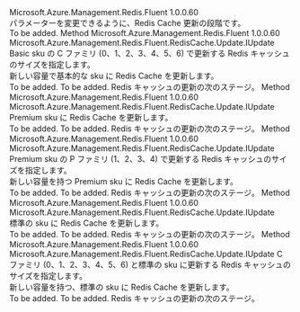 <Type Name="IWithSku" FullName="Microsoft.Azure.Management.Redis.Fluent.RedisCache.Update.IWithSku">
  <TypeSignature Language="C#" Value="public interface IWithSku" />
  <TypeSignature Language="ILAsm" Value=".class public interface auto ansi abstract IWithSku" />
  <TypeSignature Language="DocId" Value="T:Microsoft.Azure.Management.Redis.Fluent.RedisCache.Update.IWithSku" />
  <TypeSignature Language="VB.NET" Value="Public Interface IWithSku" />
  <TypeSignature Language="F#" Value="type IWithSku = interface" />
  <AssemblyInfo>
    <AssemblyName>Microsoft.Azure.Management.Redis.Fluent</AssemblyName>
    <AssemblyVersion>1.0.0.60</AssemblyVersion>
  </AssemblyInfo>
  <Interfaces />
  <Docs>
    <summary>
            パラメーターを変更できるように、Redis Cache 更新の段階です。
            </summary>
    <remarks>To be added.</remarks>
  </Docs>
  <Members>
    <Member MemberName="WithBasicSku">
      <MemberSignature Language="C#" Value="public Microsoft.Azure.Management.Redis.Fluent.RedisCache.Update.IUpdate WithBasicSku (int capacity);" />
      <MemberSignature Language="ILAsm" Value=".method public hidebysig newslot virtual instance class Microsoft.Azure.Management.Redis.Fluent.RedisCache.Update.IUpdate WithBasicSku(int32 capacity) cil managed" />
      <MemberSignature Language="DocId" Value="M:Microsoft.Azure.Management.Redis.Fluent.RedisCache.Update.IWithSku.WithBasicSku(System.Int32)" />
      <MemberSignature Language="VB.NET" Value="Public Function WithBasicSku (capacity As Integer) As IUpdate" />
      <MemberSignature Language="F#" Value="abstract member WithBasicSku : int -&gt; Microsoft.Azure.Management.Redis.Fluent.RedisCache.Update.IUpdate" Usage="iWithSku.WithBasicSku capacity" />
      <MemberType>Method</MemberType>
      <AssemblyInfo>
        <AssemblyName>Microsoft.Azure.Management.Redis.Fluent</AssemblyName>
        <AssemblyVersion>1.0.0.60</AssemblyVersion>
      </AssemblyInfo>
      <ReturnValue>
        <ReturnType>Microsoft.Azure.Management.Redis.Fluent.RedisCache.Update.IUpdate</ReturnType>
      </ReturnValue>
      <Parameters>
        <Parameter Name="capacity" Type="System.Int32" />
      </Parameters>
      <Docs>
        <param name="capacity">Basic sku の C ファミリ (0、1、2、3、4、5、6) で更新する Redis キャッシュのサイズを指定します。</param>
        <summary>
            新しい容量で基本的な sku に Redis Cache を更新します。
            </summary>
        <returns>To be added.</returns>
        <remarks>To be added.</remarks>
        <return>Redis キャッシュの更新の次のステージ。</return>
      </Docs>
    </Member>
    <Member MemberName="WithPremiumSku">
      <MemberSignature Language="C#" Value="public Microsoft.Azure.Management.Redis.Fluent.RedisCache.Update.IUpdate WithPremiumSku ();" />
      <MemberSignature Language="ILAsm" Value=".method public hidebysig newslot virtual instance class Microsoft.Azure.Management.Redis.Fluent.RedisCache.Update.IUpdate WithPremiumSku() cil managed" />
      <MemberSignature Language="DocId" Value="M:Microsoft.Azure.Management.Redis.Fluent.RedisCache.Update.IWithSku.WithPremiumSku" />
      <MemberSignature Language="VB.NET" Value="Public Function WithPremiumSku () As IUpdate" />
      <MemberSignature Language="F#" Value="abstract member WithPremiumSku : unit -&gt; Microsoft.Azure.Management.Redis.Fluent.RedisCache.Update.IUpdate" Usage="iWithSku.WithPremiumSku " />
      <MemberType>Method</MemberType>
      <AssemblyInfo>
        <AssemblyName>Microsoft.Azure.Management.Redis.Fluent</AssemblyName>
        <AssemblyVersion>1.0.0.60</AssemblyVersion>
      </AssemblyInfo>
      <ReturnValue>
        <ReturnType>Microsoft.Azure.Management.Redis.Fluent.RedisCache.Update.IUpdate</ReturnType>
      </ReturnValue>
      <Parameters />
      <Docs>
        <summary>
            Premium sku に Redis Cache を更新します。
            </summary>
        <returns>To be added.</returns>
        <remarks>To be added.</remarks>
        <return>Redis キャッシュの更新の次のステージ。</return>
      </Docs>
    </Member>
    <Member MemberName="WithPremiumSku">
      <MemberSignature Language="C#" Value="public Microsoft.Azure.Management.Redis.Fluent.RedisCache.Update.IUpdate WithPremiumSku (int capacity);" />
      <MemberSignature Language="ILAsm" Value=".method public hidebysig newslot virtual instance class Microsoft.Azure.Management.Redis.Fluent.RedisCache.Update.IUpdate WithPremiumSku(int32 capacity) cil managed" />
      <MemberSignature Language="DocId" Value="M:Microsoft.Azure.Management.Redis.Fluent.RedisCache.Update.IWithSku.WithPremiumSku(System.Int32)" />
      <MemberSignature Language="VB.NET" Value="Public Function WithPremiumSku (capacity As Integer) As IUpdate" />
      <MemberSignature Language="F#" Value="abstract member WithPremiumSku : int -&gt; Microsoft.Azure.Management.Redis.Fluent.RedisCache.Update.IUpdate" Usage="iWithSku.WithPremiumSku capacity" />
      <MemberType>Method</MemberType>
      <AssemblyInfo>
        <AssemblyName>Microsoft.Azure.Management.Redis.Fluent</AssemblyName>
        <AssemblyVersion>1.0.0.60</AssemblyVersion>
      </AssemblyInfo>
      <ReturnValue>
        <ReturnType>Microsoft.Azure.Management.Redis.Fluent.RedisCache.Update.IUpdate</ReturnType>
      </ReturnValue>
      <Parameters>
        <Parameter Name="capacity" Type="System.Int32" />
      </Parameters>
      <Docs>
        <param name="capacity">Premium sku の P ファミリ (1、2、3、4) で更新する Redis キャッシュのサイズを指定します。</param>
        <summary>
            新しい容量を持つ Premium sku に Redis Cache を更新します。
            </summary>
        <returns>To be added.</returns>
        <remarks>To be added.</remarks>
        <return>Redis キャッシュの更新の次のステージ。</return>
      </Docs>
    </Member>
    <Member MemberName="WithStandardSku">
      <MemberSignature Language="C#" Value="public Microsoft.Azure.Management.Redis.Fluent.RedisCache.Update.IUpdate WithStandardSku ();" />
      <MemberSignature Language="ILAsm" Value=".method public hidebysig newslot virtual instance class Microsoft.Azure.Management.Redis.Fluent.RedisCache.Update.IUpdate WithStandardSku() cil managed" />
      <MemberSignature Language="DocId" Value="M:Microsoft.Azure.Management.Redis.Fluent.RedisCache.Update.IWithSku.WithStandardSku" />
      <MemberSignature Language="VB.NET" Value="Public Function WithStandardSku () As IUpdate" />
      <MemberSignature Language="F#" Value="abstract member WithStandardSku : unit -&gt; Microsoft.Azure.Management.Redis.Fluent.RedisCache.Update.IUpdate" Usage="iWithSku.WithStandardSku " />
      <MemberType>Method</MemberType>
      <AssemblyInfo>
        <AssemblyName>Microsoft.Azure.Management.Redis.Fluent</AssemblyName>
        <AssemblyVersion>1.0.0.60</AssemblyVersion>
      </AssemblyInfo>
      <ReturnValue>
        <ReturnType>Microsoft.Azure.Management.Redis.Fluent.RedisCache.Update.IUpdate</ReturnType>
      </ReturnValue>
      <Parameters />
      <Docs>
        <summary>
            標準の sku に Redis Cache を更新します。
            </summary>
        <returns>To be added.</returns>
        <remarks>To be added.</remarks>
        <return>Redis キャッシュの更新の次のステージ。</return>
      </Docs>
    </Member>
    <Member MemberName="WithStandardSku">
      <MemberSignature Language="C#" Value="public Microsoft.Azure.Management.Redis.Fluent.RedisCache.Update.IUpdate WithStandardSku (int capacity);" />
      <MemberSignature Language="ILAsm" Value=".method public hidebysig newslot virtual instance class Microsoft.Azure.Management.Redis.Fluent.RedisCache.Update.IUpdate WithStandardSku(int32 capacity) cil managed" />
      <MemberSignature Language="DocId" Value="M:Microsoft.Azure.Management.Redis.Fluent.RedisCache.Update.IWithSku.WithStandardSku(System.Int32)" />
      <MemberSignature Language="VB.NET" Value="Public Function WithStandardSku (capacity As Integer) As IUpdate" />
      <MemberSignature Language="F#" Value="abstract member WithStandardSku : int -&gt; Microsoft.Azure.Management.Redis.Fluent.RedisCache.Update.IUpdate" Usage="iWithSku.WithStandardSku capacity" />
      <MemberType>Method</MemberType>
      <AssemblyInfo>
        <AssemblyName>Microsoft.Azure.Management.Redis.Fluent</AssemblyName>
        <AssemblyVersion>1.0.0.60</AssemblyVersion>
      </AssemblyInfo>
      <ReturnValue>
        <ReturnType>Microsoft.Azure.Management.Redis.Fluent.RedisCache.Update.IUpdate</ReturnType>
      </ReturnValue>
      <Parameters>
        <Parameter Name="capacity" Type="System.Int32" />
      </Parameters>
      <Docs>
        <param name="capacity">C ファミリ (0、1、2、3、4、5、6) と標準の sku に更新する Redis キャッシュのサイズを指定します。</param>
        <summary>
            新しい容量を持つ、標準の sku に Redis Cache を更新します。
            </summary>
        <returns>To be added.</returns>
        <remarks>To be added.</remarks>
        <return>Redis キャッシュの更新の次のステージ。</return>
      </Docs>
    </Member>
  </Members>
</Type>